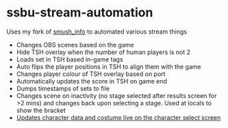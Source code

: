 # ssbu-stream-automation

Uses my fork of [smush_info](https://github.com/sticks-stuff/smush_info) to automated various stream things

- Changes OBS scenes based on the game
- Hide TSH overlay when the number of human players is not 2
- Loads set in TSH based in-game tags
- Auto flips the player positions in TSH to align them with the game
- Changes player colour of TSH overlay based on port
- Automatically updates the score in TSH on game end
- Dumps timestamps of sets to file
- Changes scene on inactivity (no stage selected after results screen for >2 mins) and changes back upon selecting a stage. Used at locals to show the bracket
- [Updates character data and costume live on the character select screen](https://twitter.com/stick_twt/status/1734134432091844786)

